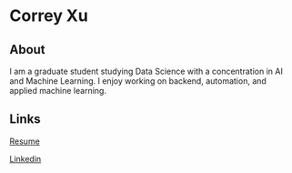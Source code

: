 # Correy Xu

## About
I am a graduate student studying Data Science with a concentration in AI and Machine Learning.
I enjoy working on backend, automation, and applied machine learning.

## Links
[Resume](resume.pdf)


[Linkedin](https://www.linkedin.com/in/correy-xu-187b7a319/)


